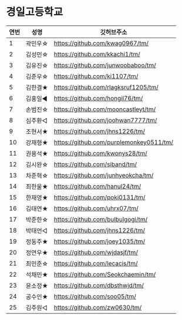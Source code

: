 # 경일고등학교 

|연번|성명|깃허브주소|
|---|---|---| 
|1|곽민우☆|https://github.com/kwag0967/tm/|
|2|김성민☆|https://github.com/kkachi1/tm/|
|3|김유진☆|https://github.com/junwoobaboo/tm/|
|4|김준우☆|https://github.com/ki1107/tm/|
|5|김한결★|https://github.com/rlagksruf1205/tm/|
|6|김홍일◀|https://github.com/hongil76/tm/|
|7|손범진☆|https://github.com/mooncastleyt/tm/|
|8|심주환◁|https://github.com/joohwan7777/tm/|
|9|조현서★|https://github.com/jhns1226/tm/|
|10|강재형★|https://github.com/purplemonkey0511/tm/|
|11|권용석★|https://github.com/kwonys28/tm/|
|12|김시완☆|https://github.com/siband/tm/|
|13|차준혁☆|https://github.com/junhyeokcha/tm/|
|14|최한울★|https://github.com/hanul24/tm/|
|15|한재영★|https://github.com/poki0131/tm/|
|16|김태연★|https://github.com/uhrx07/tm/|
|17|박준한☆|https://github.com/bulbulgogi/tm/|
|18|박태언◁|https://github.com/jhns1226/tm/|
|19|정동주★|https://github.com/joey1035/tm/|
|20|정연우★|https://github.com/wjdasjf/tm/|
|21|최민준☆|https://github.com/lecacis/tm/|
|22|석채민★|https://github.com/Seokchaemin/tm/|
|23|윤소정★|https://github.com/dbsthwjd/tm/|
|24|공수인★|https://github.com/soo05/tm/|
|25|김주원◁|https://github.com/zw0630/tm/|
